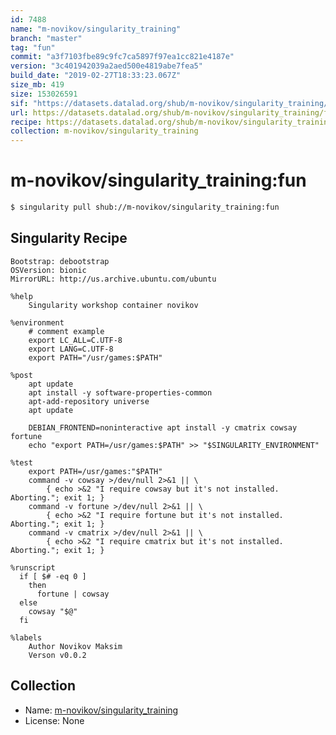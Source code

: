 ```yaml
---
id: 7488
name: "m-novikov/singularity_training"
branch: "master"
tag: "fun"
commit: "a3f7103fbe89c9fc7ca5897f97ea1cc821e4187e"
version: "3c401942039a2aed500e4819abe7fea5"
build_date: "2019-02-27T18:33:23.067Z"
size_mb: 419
size: 153026591
sif: "https://datasets.datalad.org/shub/m-novikov/singularity_training/fun/2019-02-27-a3f7103f-3c401942/3c401942039a2aed500e4819abe7fea5.simg"
url: https://datasets.datalad.org/shub/m-novikov/singularity_training/fun/2019-02-27-a3f7103f-3c401942/
recipe: https://datasets.datalad.org/shub/m-novikov/singularity_training/fun/2019-02-27-a3f7103f-3c401942/Singularity
collection: m-novikov/singularity_training
---
```


# m-novikov/singularity_training:fun

```bash
$ singularity pull shub://m-novikov/singularity_training:fun
```

## Singularity Recipe

```singularity
Bootstrap: debootstrap
OSVersion: bionic
MirrorURL: http://us.archive.ubuntu.com/ubuntu

%help
    Singularity workshop container novikov

%environment
    # comment example
    export LC_ALL=C.UTF-8
    export LANG=C.UTF-8
    export PATH="/usr/games:$PATH"

%post
    apt update
    apt install -y software-properties-common
    apt-add-repository universe
    apt update

    DEBIAN_FRONTEND=noninteractive apt install -y cmatrix cowsay fortune
    echo "export PATH=/usr/games:$PATH" >> "$SINGULARITY_ENVIRONMENT"

%test
    export PATH=/usr/games:"$PATH"
    command -v cowsay >/dev/null 2>&1 || \
        { echo >&2 "I require cowsay but it's not installed.  Aborting."; exit 1; }
    command -v fortune >/dev/null 2>&1 || \
        { echo >&2 "I require fortune but it's not installed.  Aborting."; exit 1; }
    command -v cmatrix >/dev/null 2>&1 || \
        { echo >&2 "I require cmatrix but it's not installed.  Aborting."; exit 1; }

%runscript
  if [ $# -eq 0 ]
    then
      fortune | cowsay
  else
    cowsay "$@"
  fi

%labels
    Author Novikov Maksim
    Verson v0.0.2
```

## Collection

 - Name: [m-novikov/singularity_training](https://github.com/m-novikov/singularity_training)
 - License: None

